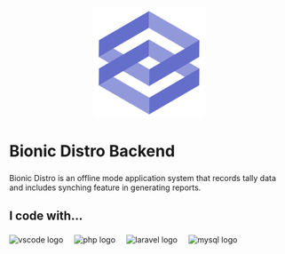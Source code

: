<div align="center">
  <img height="200" src="https://github.com/dvLilo/BionicFE-adjustment/blob/4ff17801828d1b54bc8dc998e0b192008f69bec3/src/assets/images/logo.png"  />
</div>

###

<h1 align="left">Bionic Distro Backend</h1>

###

<p align="left">Bionic Distro is an offline mode application system that records tally data and includes synching feature in generating reports.</p>

###

<h2 align="left">I code with...</h2>

###

<div align="left">
  <img src="https://cdn.jsdelivr.net/gh/devicons/devicon/icons/vscode/vscode-original.svg" height="40" alt="vscode logo"  />
  <img width="12" />
  <img src="https://cdn.jsdelivr.net/gh/devicons/devicon/icons/php/php-original.svg" height="40" alt="php logo"  />
  <img width="12" />
  <img src="https://cdn.jsdelivr.net/gh/devicons/devicon/icons/laravel/laravel-plain.svg" height="40" alt="laravel logo"  />
  <img width="12" />
  <img src="https://cdn.jsdelivr.net/gh/devicons/devicon/icons/mysql/mysql-original.svg" height="40" alt="mysql logo"  />
</div>

###